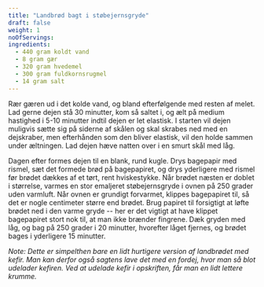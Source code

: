 ```yaml
---
title: "Landbrød bagt i støbejernsgryde"
draft: false
weight: 1
noOfServings: 
ingredients:
  - 440 gram koldt vand
  - 8 gram gær
  - 320 gram hvedemel
  - 300 gram fuldkornsrugmel
  - 14 gram salt
---
```


Rær gæren ud i det kolde vand, og bland efterfølgende med resten af
melet. Lad gerne dejen stå 30 minutter, kom så saltet i, og ælt på
medium hastighed i 5-10 minutter indtil dejen er let elastisk. I starten
vil dejen muligvis sætte sig på siderne af skålen og skal skrabes ned
med en dejskraber, men efterhånden som den bliver elastisk, vil den
holde sammen under æltningen. Lad dejen hæve natten over i en smurt skål
med låg.

Dagen efter formes dejen til en blank, rund kugle. Drys bagepapir med
rismel, sæt det formede brød på bagepapiret, og drys yderligere med
rismel før brødet dækkes af et tørt, rent hviskestykke. Når brødet
næsten er doblet i størrelse, varmes en stor emaljeret støbejernsgryde i
ovnen på 250 grader uden varmluft. Når ovnen er grundigt forvarmet,
klippes bagepapiret til, så det er nogle centimeter større end brødet.
Brug papiret til forsigtigt at løfte brødet ned i den varme gryde -- her
er det vigtigt at have klippet bagepapiret stort nok til, at man ikke
brænder fingrene. Dæk gryden med låg, og bag på 250 grader i 20
minutter, hvorefter låget fjernes, og brødet bages i yderligere 15
minutter.

*Note: Dette er simpelthen bare en lidt hurtigere version af landbrødet
med kefir. Man kan derfor også sagtens lave det med en fordej, hvor man
så blot udelader kefiren. Ved at udelade kefir i opskriften, får man en
lidt lettere krumme.*

